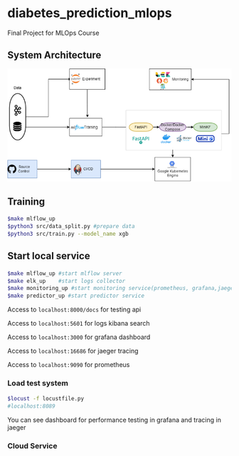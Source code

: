 # diabetes_prediction_mlops

Final Project for MLOps Course

## System Architecture
![](images/mle1.png)

##   Training
```bash
$make mlflow_up 
$python3 src/data_split.py #prepare data
$python3 src/train.py --model_name xgb
```

## Start local service
```bash
$make mlflow_up #start mlflow server
$make elk_up    #start logs collector
$make monitoring_up #start monitoring service(prometheus, grafana,jaeger)
$make predictor_up #start predictor service
```
Access to `localhost:8000/docs` for testing api

Access to `localhost:5601` for logs kibana search

Access to `localhost:3000` for grafana dashboard

Access to `localhost:16686` for jaeger tracing

Access to `localhost:9090` for prometheus
### Load test system
```bash
$locust -f locustfile.py 
#localhost:8089
```
You can see dashboard for performance testing in grafana and tracing in jaeger
### Cloud Service
```bash

